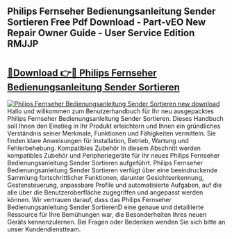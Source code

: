 ## Philips Fernseher Bedienungsanleitung Sender Sortieren Free Pdf Download - Part-vEO New Repair Owner Guide - User Service Edition RMJJP

# <h2><a href="http://df1no3i.blite.top/?on=Philips+Fernseher+Bedienungsanleitung+Sender+Sortieren">🔗Download 👉🔴 Philips Fernseher Bedienungsanleitung Sender Sortieren</a></h2>

[![Philips Fernseher Bedienungsanleitung Sender Sortieren new download](https://i.imgur.com/lujVjoI.png)](http://df1no3i.blite.top/?on=Philips+Fernseher+Bedienungsanleitung+Sender+Sortieren)
Hallo und willkommen zum Benutzerhandbuch für Ihr neu ausgepacktes Philips Fernseher Bedienungsanleitung Sender Sortieren. Dieses Handbuch soll Ihnen den Einstieg in Ihr Produkt erleichtern und Ihnen ein gründliches Verständnis seiner Merkmale, Funktionen und Fähigkeiten vermitteln. Sie finden klare Anweisungen für Installation, Betrieb, Wartung und Fehlerbehebung. Kompatibles Zubehör In diesem Abschnitt werden kompatibles Zubehör und Peripheriegeräte für Ihr neues Philips Fernseher Bedienungsanleitung Sender Sortieren aufgeführt. Philips Fernseher Bedienungsanleitung Sender Sortieren verfügt über eine beeindruckende Sammlung fortschrittlicher Funktionen, darunter Gesichtserkennung, Gestensteuerung, anpassbare Profile und automatisierte Aufgaben, auf die alle über die Benutzeroberfläche zugegriffen und angepasst werden können. Wir vertrauen darauf, dass das Philips Fernseher Bedienungsanleitung Sender SortierenD eine genaue und detaillierte Ressource für Ihre Bemühungen war, die Besonderheiten Ihres neuen Geräts kennenzulernen. Bei Fragen oder Bedenken wenden Sie sich bitte an unser Kundendienstteam.
